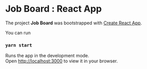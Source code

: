# Job Board : React App

The project **Job Board** was bootstrapped with [Create React App](https://github.com/facebook/create-react-app).

You can run

### `yarn start`

Runs the app in the development mode.\
Open [http://localhost:3000](http://localhost:3000) to view it in your browser.
